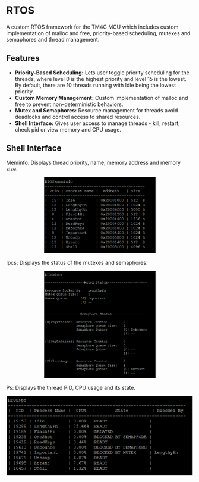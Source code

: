 # RTOS
A custom RTOS framework for the TM4C MCU which includes custom implementation of malloc and free, priority-based scheduling, mutexes and semaphores and thread management.

## Features 
- **Priority-Based Scheduling:** Lets user toggle priority scheduling for the threads, where level 0 is the highest priority and level 15 is the lowest. By default, there are 10 threads running with Idle being the lowest priority.
- **Custom Memory Management:** Custom implementation of malloc and free to prevent non-deterministic behaviors.
- **Mutex and Semaphores:** Resource management for threads avoid deadlocks and control access to shared resources.  
- **Shell Interface:** Gives user access to manage threads - kill, restart, check pid or view memory and CPU usage.

  
## Shell Interface
Meminfo: Displays thread priority, name, memory address and memory size.
<p align = center> <img src = "Documentation/meminfo.png" width="300" > </p>

Ipcs: Displays the status of the mutexes and semaphores.
<p align = center> <img src = "Documentation/ipcs.png" width="300" > </p>

Ps: Displays the thread PID, CPU usage and its state.
<p align = center> <img src = "Documentation/ps_command.png" width="500" ></p>

